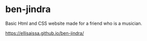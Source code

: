 # ben-jindra
Basic Html and CSS website made for a friend who is a musician.


https://ellisaissa.github.io/ben-jindra/
